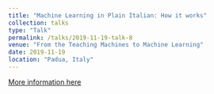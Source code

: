 ```yaml
---
title: "Machine Learning in Plain Italian: How it works"
collection: talks
type: "Talk"
permalink: /talks/2019-11-19-talk-8
venue: "From the Teaching Machines to Machine Learning"
date: 2019-11-19
location: "Padua, Italy"
---
```


[More information here](https://www.congressockbg.org/en/vii-ckbg-congress-padua-2019-november-18-20/)
